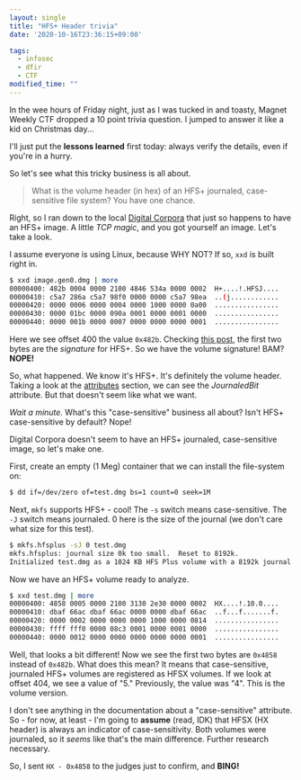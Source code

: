 ```yaml
---
layout: single
title: "HFS+ Header trivia"
date: '2020-10-16T23:36:15+09:00'

tags:
  - infosec
  - dfir
  - CTF
modified_time: ""
---
```


In the wee hours of Friday night, just as I was tucked in and toasty, Magnet Weekly CTF dropped a 10 point trivia question. I jumped to answer it like a kid on Christmas day...

I'll just put the **lessons learned** first today: always verify the details, even if you're in a hurry.

So let's see what this tricky business is all about.

> What is the volume header (in hex) of an HFS+ journaled, case-sensitive file system? You have one chance.

Right, so I ran down to the local [Digital Corpora](http://downloads.digitalcorpora.org/corpora/drives/nps-2009-hfsjtest1/)
that just so happens to have an HFS+ image. A little *TCP magic*, and you got yourself an image. Let's take a look.

I assume everyone is using Linux, because WHY NOT? If so, ```xxd``` is built right in.

```bash
$ xxd image.gen0.dmg | more
00000400: 482b 0004 0000 2100 4846 534a 0000 0002  H+....!.HFSJ....
00000410: c5a7 286a c5a7 98f0 0000 0000 c5a7 98ea  ..(j............
00000420: 0000 0006 0000 0004 0000 1000 0000 0a00  ................
00000430: 0000 01bc 0000 090a 0001 0000 0001 0000  ................
00000440: 0000 001b 0000 0007 0000 0000 0000 0001  ................
```

Here we see offset 400 the value ```0x482b```. Checking [this post](http://dubeyko.com/development/FileSystems/HFSPLUS/hexdumps/hfsplus_volume_header.html#attributes), the first two bytes are the *signature* for HFS+. So we have the volume signature! BAM? **NOPE!**

So, what happened. We know it's HFS+. It's definitely the volume header. Taking a look at the [attributes](http://dubeyko.com/development/FileSystems/HFSPLUS/hexdumps/hfsplus_volume_header.html#attributes) section, we can see the *JournaledBit* attribute. But that doesn't seem like what we want.

*Wait a minute.* What's this "case-sensitive" business all about? Isn't HFS+ case-sensitive by default? Nope!

Digital Corpora doesn't seem to have an HFS+ journaled, case-sensitive image, so let's make one.

First, create an empty (1 Meg) container that we can install the file-system on:

```bash
$ dd if=/dev/zero of=test.dmg bs=1 count=0 seek=1M
```

Next, ```mkfs``` supports HFS+ - cool! The ```-s``` switch means case-sensitive. The ```-J``` switch means journaled. 0 here is the size of the journal (we don't care what size for this test).

```bash
$ mkfs.hfsplus -sJ 0 test.dmg
mkfs.hfsplus: journal size 0k too small.  Reset to 8192k.
Initialized test.dmg as a 1024 KB HFS Plus volume with a 8192k journal
```

Now we have an HFS+ volume ready to analyze.

```bash
$ xxd test.dmg | more
00000400: 4858 0005 0000 2100 3130 2e30 0000 0002  HX....!.10.0....
00000410: dbaf 66ac dbaf 66ac 0000 0000 dbaf 66ac  ..f...f.......f.
00000420: 0000 0002 0000 0000 0000 1000 0000 0814  ................
00000430: ffff fff0 0000 08c3 0001 0000 0001 0000  ................
00000440: 0000 0012 0000 0000 0000 0000 0000 0001  ................
```

Well, that looks a bit different! Now we see the first two bytes are ```0x4858``` instead of ```0x482b```.
What does this mean? It means that case-sensitive, journaled HFS+ volumes are registered as HFSX volumes.
If we look at offset 404, we see a value of "5." Previously, the value was "4". This is the volume version.

I don't see anything in the documentation about a "case-sensitive" attribute. So - for now, at least - I'm going
to **assume** (read, IDK) that HFSX (HX header) is always an indicator of case-sensitivity. Both volumes were journaled, so it
*seems* like that's the main difference. Further research necessary.

So, I sent ```HX - 0x4858``` to the judges just to confirm, and **BING!**